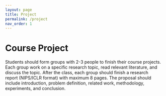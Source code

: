 ```yaml
---
layout: page
title: Project
permalink: /project
nav_order: 1
---
```


Course Project
==============

Students should form groups with 2-3 people to finish their course projects. Each group work on a specific research topic, read relevant literature, and discuss the topic. After the class, each group should finish a research report (NIPS/ICLR format) with maximum 8 pages. The proposal should include introduction, problem definition, related work, methodology, experiments, and conclusion.
